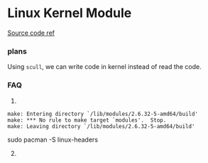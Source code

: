 # Linux Kernel Module
[Source code ref](https://github.com/duxing2007/ldd3-examples-3.x)


### plans
Using `scull`, we can write code in kernel instead of read the code.


### FAQ
1. 
```
make: Entering directory `/lib/modules/2.6.32-5-amd64/build'
make: *** No rule to make target `modules'.  Stop.
make: Leaving directory `/lib/modules/2.6.32-5-amd64/build'
```
sudo pacman -S linux-headers

2. 
